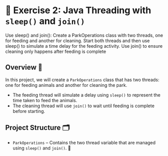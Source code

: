 # 🌳 Exercise 2: Java Threading with `sleep()` and `join()`

Use sleep() and join(): Create a ParkOperations class with two threads, one for feeding
and another for cleaning. Start both threads and then use sleep() to simulate a time delay
for the feeding activity. Use join() to ensure cleaning only happens after feeding is complete

## Overview 📜
In this project, we will create a `ParkOperations` class that has two threads: one for feeding animals and another for cleaning the park.
- The feeding thread will simulate a delay using `sleep()` to represent the time taken to feed the animals.
- The cleaning thread will use `join()` to wait until feeding is complete before starting.

## Project Structure 🗂️
- `ParkOperations` – Contains the two thread variable that are managed using `sleep()` and `join()`. 🚀

